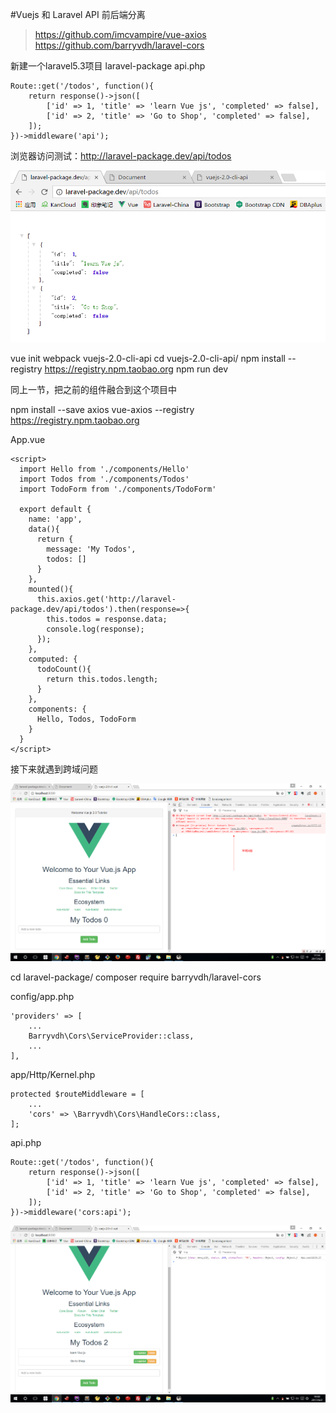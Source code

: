 #Vuejs 和 Laravel API 前后端分离

>https://github.com/imcvampire/vue-axios
>https://github.com/barryvdh/laravel-cors

新建一个laravel5.3项目 laravel-package
api.php
```
Route::get('/todos', function(){
    return response()->json([
        ['id' => 1, 'title' => 'learn Vue js', 'completed' => false],
        ['id' => 2, 'title' => 'Go to Shop', 'completed' => false],
    ]);
})->middleware('api');
```
浏览器访问测试：http://laravel-package.dev/api/todos

![](image/screenshot_1496391677519.png)

vue init webpack vuejs-2.0-cli-api
cd vuejs-2.0-cli-api/
npm install --registry https://registry.npm.taobao.org
npm run dev

同上一节，把之前的组件融合到这个项目中

npm install --save axios vue-axios --registry https://registry.npm.taobao.org

App.vue
```
<script>
  import Hello from './components/Hello'
  import Todos from './components/Todos'
  import TodoForm from './components/TodoForm'

  export default {
    name: 'app',
    data(){
      return {
        message: 'My Todos',
        todos: []
      }
    },
    mounted(){
      this.axios.get('http://laravel-package.dev/api/todos').then(response=>{
        this.todos = response.data;
        console.log(response);
      });
    },
    computed: {
      todoCount(){
        return this.todos.length;
      }
    },
    components: {
      Hello, Todos, TodoForm
    }
  }
</script>
```

接下来就遇到跨域问题

![](image/screenshot_1496397289826.png)

cd laravel-package/
composer require barryvdh/laravel-cors

config/app.php
```
'providers' => [
	...
    Barryvdh\Cors\ServiceProvider::class,
    ...
],
```

app/Http/Kernel.php
```
protected $routeMiddleware = [
    ...
    'cors' => \Barryvdh\Cors\HandleCors::class,
];
```

api.php
```
Route::get('/todos', function(){
    return response()->json([
        ['id' => 1, 'title' => 'learn Vue js', 'completed' => false],
        ['id' => 2, 'title' => 'Go to Shop', 'completed' => false],
    ]);
})->middleware('cors:api');
```
![](image/screenshot_1496397749634.png)
